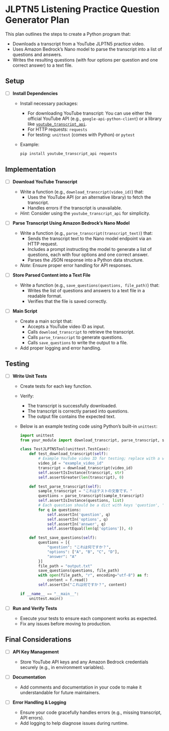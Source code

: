 # JLPTN5 Listening Practice Question Generator Plan

This plan outlines the steps to create a Python program that:

- Downloads a transcript from a YouTube JLPTN5 practice video.
- Uses Amazon Bedrock’s Nano model to parse the transcript into a list of questions and answers.
- Writes the resulting questions (with four options per question and one correct answer) to a text file.

## Setup

- [ ] **Install Dependencies**
  - Install necessary packages:
    - For downloading YouTube transcript: You can use either the official YouTube API (e.g., `google-api-python-client`) or a library like [`youtube_transcript_api`](https://github.com/jdepoix/youtube-transcript-api).
    - For HTTP requests: `requests`
    - For testing: `unittest` (comes with Python) or `pytest`
  - Example:

    ```bash
    pip install youtube_transcript_api requests
    ```

## Implementation

- [ ] **Download YouTube Transcript**
  - Write a function (e.g., `download_transcript(video_id)`) that:
    - Uses the YouTube API (or an alternative library) to fetch the transcript.
    - Handles errors if the transcript is unavailable.
  - *Hint*: Consider using the `youtube_transcript_api` for simplicity.

- [ ] **Parse Transcript Using Amazon Bedrock’s Nano Model**
  - Write a function (e.g., `parse_transcript(transcript_text)`) that:
    - Sends the transcript text to the Nano model endpoint via an HTTP request.
    - Includes a prompt instructing the model to generate a list of questions, each with four options and one correct answer.
    - Parses the JSON response into a Python data structure.
  - *Note*: Ensure proper error handling for API responses.

- [ ] **Store Parsed Content into a Text File**
  - Write a function (e.g., `save_questions(questions, file_path)`) that:
    - Writes the list of questions and answers to a text file in a readable format.
    - Verifies that the file is saved correctly.

- [ ] **Main Script**
  - Create a main script that:
    - Accepts a YouTube video ID as input.
    - Calls `download_transcript` to retrieve the transcript.
    - Calls `parse_transcript` to generate questions.
    - Calls `save_questions` to write the output to a file.
  - Add proper logging and error handling.

## Testing

- [ ] **Write Unit Tests**
  - Create tests for each key function.
  - Verify:
    - The transcript is successfully downloaded.
    - The transcript is correctly parsed into questions.
    - The output file contains the expected text.
  - Below is an example testing code using Python’s built-in `unittest`:

    ```python
    import unittest
    from your_module import download_transcript, parse_transcript, save_questions

    class TestJLPTN5Tool(unittest.TestCase):
        def test_download_transcript(self):
            # Example YouTube video ID for testing; replace with a valid ID.
            video_id = "example_video_id"
            transcript = download_transcript(video_id)
            self.assertIsInstance(transcript, str)
            self.assertGreater(len(transcript), 0)

        def test_parse_transcript(self):
            sample_transcript = "これはテストの文章です。"
            questions = parse_transcript(sample_transcript)
            self.assertIsInstance(questions, list)
            # Each question should be a dict with keys 'question', 'options', 'answer'
            for q in questions:
                self.assertIn('question', q)
                self.assertIn('options', q)
                self.assertIn('answer', q)
                self.assertEqual(len(q['options']), 4)

        def test_save_questions(self):
            questions = [{
                "question": "これは何ですか？",
                "options": ["A", "B", "C", "D"],
                "answer": "A"
            }]
            file_path = "output.txt"
            save_questions(questions, file_path)
            with open(file_path, "r", encoding="utf-8") as f:
                content = f.read()
            self.assertIn("これは何ですか？", content)

    if __name__ == "__main__":
        unittest.main()
    ```

- [ ] **Run and Verify Tests**
  - Execute your tests to ensure each component works as expected.
  - Fix any issues before moving to production.

## Final Considerations

- [ ] **API Key Management**
  - Store YouTube API keys and any Amazon Bedrock credentials securely (e.g., in environment variables).

- [ ] **Documentation**
  - Add comments and documentation in your code to make it understandable for future maintainers.

- [ ] **Error Handling & Logging**
  - Ensure your code gracefully handles errors (e.g., missing transcript, API errors).
  - Add logging to help diagnose issues during runtime.
